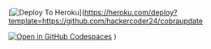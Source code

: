 [![Deploy To Heroku](https://www.herokucdn.com/deploy/button.svg)](https://heroku.com/deploy?template=https://github.com/hackercoder24/cobraupdate

[![Open in GitHub Codespaces](https://github.com/codespaces/badge.svg)](https://codespaces.new/Abhisehkkiar15/LOAD1)
)


                     
